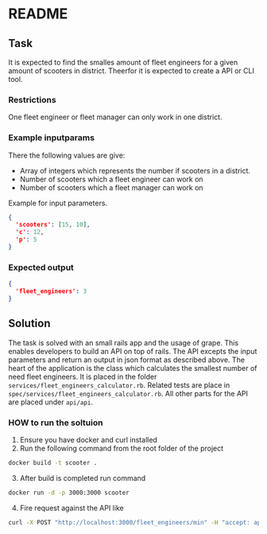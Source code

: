 # README

## Task
It is expected to find the smalles amount of fleet engineers for a given amount of scooters in district. Theerfor it is expected to create a API or CLI tool.

### Restrictions
One fleet engineer or fleet manager can only work in one district.

### Example inputparams
There the following values are give:
- Array of integers which represents the number if scooters in a district.
- Number of scooters which a fleet engineer can work on
- Number of scooters which a fleet manager can work on

Example for input parameters.
```json
{
  'scooters': [15, 10],
  'c': 12,
  'p': 5
}
```
### Expected output
```json
{
  'fleet_engineers': 3
}
```
## Solution
The task is solved with an small rails app and the usage of grape. This enables developers to build an API on top of rails. The API excepts the input parameters and return an output in json format as described above. The heart of the application is the class which calculates the smallest number of need fleet engineers. It is placed in the folder `services/fleet_engineers_calculator.rb`. Related tests are place in `spec/services/fleet_engineers_calculator.rb`. All other parts for the API are placed under `api/api`.

### HOW to run the soltuion
1. Ensure you have docker and curl installed
2. Run the following command from the root folder of the project
```bash
docker build -t scooter .
```
3. After build is completed run command
```bash
docker run -d -p 3000:3000 scooter
```
4. Fire request against the API like
```bash
curl -X POST "http://localhost:3000/fleet_engineers/min" -H "accept: application/json" -H "Content-Type: application/json" -d '{"scooters":[12,13],"c":12,"p":5}'
```



